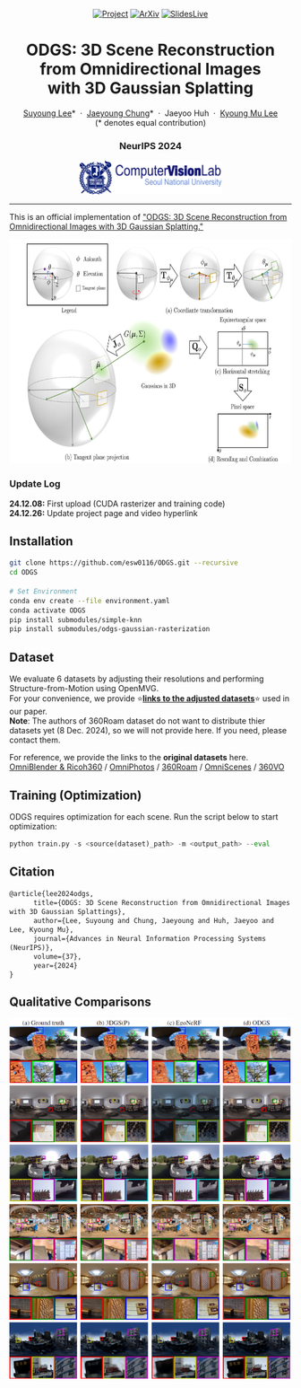 
<div align="center">

[![Project](https://img.shields.io/badge/Project-ODGS-green)](https://robot0321.github.io/odgs/index.html)
[![ArXiv](https://img.shields.io/badge/Arxiv-2410.20686-red)](https://arxiv.org/abs/2410.20686)
[![SlidesLive](https://img.shields.io/badge/SlidesLive-Video-blue)](https://recorder-v3.slideslive.com/#/share?share=95518&s=8f3c36ff-7c37-4acd-92da-9f473575a26e)

</div>


<p align="center">
  <h1 align="center">ODGS: 3D Scene Reconstruction from Omnidirectional Images <br> with 3D Gaussian Splatting</h1>
  <p align="center">
    <a href="https://esw0116.github.io/">Suyoung Lee</a>*
    &nbsp;·&nbsp;
    <a href="https://robot0321.github.io/">Jaeyoung Chung</a>*
    &nbsp;·&nbsp;
    Jaeyoo Huh
    &nbsp;·&nbsp;
    <a href="https://cv.snu.ac.kr/index.php/~kmlee/">Kyoung Mu Lee</a>
    </br>
    (* denotes equal contribution)
  </p>
  <h3 align="center">NeurIPS 2024</h3>

</p>


<!-- <div align="center">

[![ArXiv]()]()
[![Github](https://img.shields.io/github/stars/luciddreamer-cvlab/LucidDreamer)](https://github.com/luciddreamer-cvlab/LucidDreamer)
[![LICENSE](https://img.shields.io/badge/license-MIT-lightgrey)](https://github.com/luciddreamer-cvlab/LucidDreamer/blob/master/LICENSE)

</div> -->


<p align="center">
    <img src="assets/logo_cvlab.png" height=60>
</p>

---
This is an official implementation of ["ODGS: 3D Scene Reconstruction from Omnidirectional Images with 3D Gaussian Splatting."](https://arxiv.org/abs/2410.20686)

<p align="center">
    <img src="assets/method_coord.png" height=400>
</p>


### Update Log
**24.12.08:**  First upload (CUDA rasterizer and training code)  
**24.12.26:**  Update project page and video hyperlink


## Installation
~~~bash
git clone https://github.com/esw0116/ODGS.git --recursive
cd ODGS

# Set Environment
conda env create --file environment.yaml
conda activate ODGS
pip install submodules/simple-knn
pip install submodules/odgs-gaussian-rasterization
~~~

## Dataset
We evaluate 6 datasets by adjusting their resolutions and performing Structure-from-Motion using OpenMVG.  
For your convenience, we provide :star:[**links to the adjusted datasets**](https://drive.google.com/drive/folders/1xLdy0Zh6K1vAN_WpTWg4RTTUPxxv8RFp?usp=sharing):star: used in our paper.  
**Note**: The authors of 360Roam dataset do not want to distribute thier datasets yet (8 Dec. 2024), so we will not provide here. If you need, please contact them.

For reference, we provide the links to the **original datasets** here.  
[OmniBlender & Ricoh360](https://github.com/changwoonchoi/EgoNeRF) / [OmniPhotos](https://github.com/cr333/OmniPhotos?tab=readme-ov-file) / [360Roam](https://huajianup.github.io/research/360Roam/) / [OmniScenes](https://github.com/82magnolia/piccolo) / [360VO](https://huajianup.github.io/research/360VO/)  

## Training (Optimization)
ODGS requires optimization for each scene. Run the script below to start optimization:
~~~python
python train.py -s <source(dataset)_path> -m <output_path> --eval
~~~

<section class="section" id="BibTeX">
  <div class="container is-max-desktop content">
    <h2 class="title">Citation</h2>
    <pre><code>@article{lee2024odgs,
      title={ODGS: 3D Scene Reconstruction from Omnidirectional Images with 3D Gaussian Splattings},
      author={Lee, Suyoung and Chung, Jaeyoung and Huh, Jaeyoo and Lee, Kyoung Mu},
      journal={Advances in Neural Information Processing Systems (NeurIPS)},
      volume={37},
      year={2024}
}</code></pre>
  </div>
</section>

## Qualitative Comparisons

<p align="center">
    <img src="assets/qual_v.png" width=800>
</p>